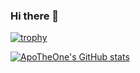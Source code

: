 ### Hi there 👋
[![trophy](https://github-profile-trophy.vercel.app/?username=ApoTheOne)](https://github.com/ApoTheOne/github-profile-trophy)

[![ApoTheOne's GitHub stats](https://github-readme-stats.vercel.app/api?username=ApoTheOne)](https://github.com/anuraghazra/github-readme-stats)

<!--
**ApoTheOne/ApoTheOne** is a ✨ _special_ ✨ repository because its `README.md` (this file) appears on your GitHub profile.

Here are some ideas to get you started:

- 🔭 I’m currently working on ...
- 🌱 I’m currently learning ...
- 👯 I’m looking to collaborate on ...
- 🤔 I’m looking for help with ...
- 💬 Ask me about ...
- 📫 How to reach me: ...
- 😄 Pronouns: ...
- ⚡ Fun fact: ...
-->
